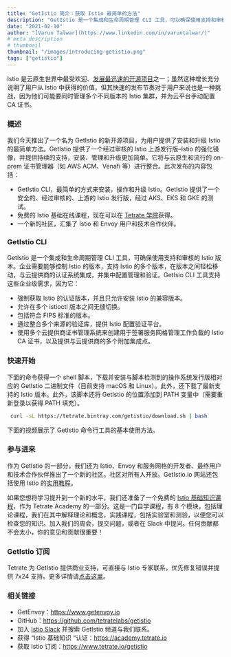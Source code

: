 ```yaml
---
title: "GetIstio 简介：获取 Istio 最简单的方法"
description: "GetIstio 是一个集成和生命周期管理 CLI 工具，可以确保使用支持和审核的 Istio 版本。"
date: "2021-02-10"
author: "[Varun Talwar](https://www.linkedin.com/in/varuntalwar/)"
# meta description
# thumbnail
thumbnail: "/images/introducing-getistio.png"
tags: ["getistio"]
---
```



Istio 是云原生世界中最受欢迎、[发展最迅速的开源项目](https://octoverse.github.com/2019/)之一；虽然这种增长充分说明了用户从 Istio 中获得的价值，但其快速的发布节奏对于用户来说也是一种挑战，因为他们可能要同时管理多个不同版本的 Istio 集群，并为云平台手动配置 CA 证书。

### 概述

我们今天推出了一个名为 GetIstio 的新开源项目，为用户提供了安装和升级 Istio 的最简单方法。GetIstio 提供了一个经过审核的 Istio 上游发行版–Istio 的强化镜像，并提供持续的支持，安装、管理和升级更加简单。它将与云原生和流行的 on-prem 证书管理器（如 AWS ACM、Venafi 等）进行整合。此次发布的内容包括：

- GetIstio CLI，最简单的方式来安装，操作和升级 Istio。GetIstio 提供了一个安全的、经过审核的、上游的 Istio 发行版，经过 AKS、EKS 和 GKE 的测试。
- 免费的 Istio 基础在线课程，现在可以在 [Tetrate 学院](https://academy.tetrate.io/)获得。
- 一个新的社区，汇集了 Istio 和 Envoy 用户和技术合作伙伴。

### GetIstio CLI

GetIstio 是一个集成和生命周期管理 CLI 工具，可确保使用支持和审核的 Istio 版本。企业需要能够控制 Istio 的版本，支持 Istio 的多个版本，在版本之间轻松移动，与云提供商的认证系统集成，并集中配置管理和验证。GetIsio CLI 工具支持这些企业级需求，因为它：

- 强制获取 Istio 的认证版本，并且只允许安装 Istio 的兼容版本。
- 允许在多个 istioctl 版本之间无缝切换。
- 包括符合 FIPS 标准的版本。
- 通过整合多个来源的验证库，提供 Istio 配置验证平台。
- 使用多个云提供商证书管理系统来创建用于签署服务网格管理工作负载的 Istio CA 证书，以及提供与云提供商的多个附加集成点。

### 快速开始

下面的命令获得一个 shell 脚本，下载并安装与脚本检测到的操作系统发行版相对应的 GetIstio 二进制文件（目前支持 macOS 和 Linux）。此外，还下载了最新支持的 Istio 版本。此外，该脚本还将 GetIstio 的位置添加到 PATH 变量中（需要重新登录以获得 PATH 填充）。

```bash
 curl -sL https://tetrate.bintray.com/getistio/download.sh | bash
```

下面的视频展示了 GetIstio 命令行工具的基本使用方法。

<script src="https://asciinema.org/a/390274.js" id="asciicast-390274" data-size="11px" data-speed="2" async></script>

### 参与进来

作为 GetIstio 的一部分，我们还为 Istio、Envoy 和服务网格的开发者、最终用户和技术合作伙伴推出了一个新的社区。社区对所有人开放。GetIstio.io 网站还包括使用 Istio 的[实用教程](/zh/istio-in-practice/)。

如果您想将学习提升到一个新的水平，我们还准备了一个免费的 [Istio 基础知识课程](https://certifications.tetrate.io/)，作为 Tetrate Academy 的一部分。这是一门自学课程，有 8 个模块，包括理论课程，我们在其中解释理论和概念，实践课程，包括实验室和测验，以便您可以检查您的知识。加入我们的周会，提交问题，或者在 Slack 中提问。任何贡献都不会太小，你的意见和贡献很重要！

### GetIstio 订阅

Tetrate 为 GetIstio 提供商业支持，可直接与 Istio 专家联系，优先修复错误并提供 7x24 支持。更多详情请[点击这里](https://www.tetrate.io/getistio)。

### 相关链接

- GetEnvoy：<https://www.getenvoy.io>
- GitHub：<https://github.com/tetratelabs/getistio>
- 加入 [Istio Slack](https://istio.slack.com/) 并搜索 GetIstio 频道与我们联系。
- 获得 “Istio 基础知识 “认证：<https://academy.tetrate.io>
- 获取 Istio 订阅：<https://www.tetrate.io/getistio>